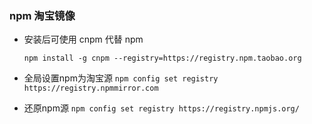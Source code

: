 ### npm 淘宝镜像

- 安装后可使用 cnpm 代替 npm

  `npm install -g cnpm --registry=https://registry.npm.taobao.org`

- 全局设置npm为淘宝源
  `npm config set registry https://registry.npmmirror.com`

- 还原npm源
  `npm config set registry https://registry.npmjs.org/`
